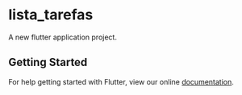 # lista_tarefas

A new flutter application project.

## Getting Started

For help getting started with Flutter, view our online
[documentation](https://flutter.io/).
